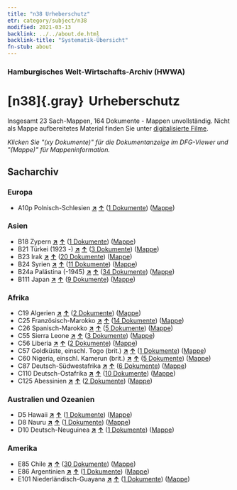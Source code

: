 ```yaml
---
title: "n38 Urheberschutz"
etr: category/subject/n38
modified: 2021-03-13
backlink: ../../about.de.html
backlink-title: "Systematik-Übersicht"
fn-stub: about
---
```


### Hamburgisches Welt-Wirtschafts-Archiv (HWWA)
# [n38]{.gray}&#8201; Urheberschutz&#160; 




Insgesamt 23 Sach-Mappen, 164 Dokumente - Mappen unvollständig.
Nicht als Mappe aufbereitetes Material finden Sie unter [digitalisierte Filme](/film/h1_sh).

_Klicken Sie "(xy Dokumente)" für die Dokumentanzeige im DFG-Viewer und "(Mappe)" für Mappeninformation._

## Sacharchiv




### Europa

- A10p Polnisch-Schlesien [**&nearr;**](../../../geo/i/140951/about.de.html "Polnisch-Schlesien (alle Mappen)") [**&uarr;**](../../../geo/about.de.html#A10p "Ländersystematik") (<a href="https://pm20.zbw.eu/dfgview/sh/140951,145757" title="über: Polnisch-Schlesien : Urheberschutz" target="_blank">1 Dokumente</a>) ([Mappe](http://purl.org/pressemappe20/folder/sh/140951,145757))

### Asien

- B18 Zypern [**&nearr;**](../../../geo/i/141079/about.de.html "Zypern (alle Mappen)") [**&uarr;**](../../../geo/about.de.html#B18 "Ländersystematik") (<a href="https://pm20.zbw.eu/dfgview/sh/141079,145757" title="über: Zypern : Urheberschutz" target="_blank">1 Dokumente</a>) ([Mappe](http://purl.org/pressemappe20/folder/sh/141079,145757))
- B21 Türkei (1923 -) [**&nearr;**](../../../geo/i/141111/about.de.html "Türkei (1923 -) (alle Mappen)") [**&uarr;**](../../../geo/about.de.html#B21 "Ländersystematik") (<a href="https://pm20.zbw.eu/dfgview/sh/141111,145757" title="über: Türkei (1923 -) : Urheberschutz" target="_blank">3 Dokumente</a>) ([Mappe](http://purl.org/pressemappe20/folder/sh/141111,145757))
- B23 Irak [**&nearr;**](../../../geo/i/141113/about.de.html "Irak (alle Mappen)") [**&uarr;**](../../../geo/about.de.html#B23 "Ländersystematik") (<a href="https://pm20.zbw.eu/dfgview/sh/141113,145757" title="über: Irak : Urheberschutz" target="_blank">20 Dokumente</a>) ([Mappe](http://purl.org/pressemappe20/folder/sh/141113,145757))
- B24 Syrien [**&nearr;**](../../../geo/i/141114/about.de.html "Syrien (alle Mappen)") [**&uarr;**](../../../geo/about.de.html#B24 "Ländersystematik") (<a href="https://pm20.zbw.eu/dfgview/sh/141114,145757" title="über: Syrien : Urheberschutz" target="_blank">11 Dokumente</a>) ([Mappe](http://purl.org/pressemappe20/folder/sh/141114,145757))
- B24a Palästina (-1945) [**&nearr;**](../../../geo/i/141115/about.de.html "Palästina (-1945) (alle Mappen)") [**&uarr;**](../../../geo/about.de.html#B24a "Ländersystematik") (<a href="https://pm20.zbw.eu/dfgview/sh/141115,145757" title="über: Palästina (-1945) : Urheberschutz" target="_blank">34 Dokumente</a>) ([Mappe](http://purl.org/pressemappe20/folder/sh/141115,145757))
- B111 Japan [**&nearr;**](../../../geo/i/141272/about.de.html "Japan (alle Mappen)") [**&uarr;**](../../../geo/about.de.html#B111 "Ländersystematik") (<a href="https://pm20.zbw.eu/dfgview/sh/141272,145757" title="über: Japan : Urheberschutz" target="_blank">9 Dokumente</a>) ([Mappe](http://purl.org/pressemappe20/folder/sh/141272,145757))

### Afrika

- C19 Algerien [**&nearr;**](../../../geo/i/141354/about.de.html "Algerien (alle Mappen)") [**&uarr;**](../../../geo/about.de.html#C19 "Ländersystematik") (<a href="https://pm20.zbw.eu/dfgview/sh/141354,145757" title="über: Algerien : Urheberschutz" target="_blank">2 Dokumente</a>) ([Mappe](http://purl.org/pressemappe20/folder/sh/141354,145757))
- C25 Französisch-Marokko [**&nearr;**](../../../geo/i/141358/about.de.html "Französisch-Marokko (alle Mappen)") [**&uarr;**](../../../geo/about.de.html#C25 "Ländersystematik") (<a href="https://pm20.zbw.eu/dfgview/sh/141358,145757" title="über: Französisch-Marokko : Urheberschutz" target="_blank">14 Dokumente</a>) ([Mappe](http://purl.org/pressemappe20/folder/sh/141358,145757))
- C26 Spanisch-Marokko [**&nearr;**](../../../geo/i/141359/about.de.html "Spanisch-Marokko (alle Mappen)") [**&uarr;**](../../../geo/about.de.html#C26 "Ländersystematik") (<a href="https://pm20.zbw.eu/dfgview/sh/141359,145757" title="über: Spanisch-Marokko : Urheberschutz" target="_blank">5 Dokumente</a>) ([Mappe](http://purl.org/pressemappe20/folder/sh/141359,145757))
- C55 Sierra Leone [**&nearr;**](../../../geo/i/141404/about.de.html "Sierra Leone (alle Mappen)") [**&uarr;**](../../../geo/about.de.html#C55 "Ländersystematik") (<a href="https://pm20.zbw.eu/dfgview/sh/141404,145757" title="über: Sierra Leone : Urheberschutz" target="_blank">3 Dokumente</a>) ([Mappe](http://purl.org/pressemappe20/folder/sh/141404,145757))
- C56 Liberia [**&nearr;**](../../../geo/i/141405/about.de.html "Liberia (alle Mappen)") [**&uarr;**](../../../geo/about.de.html#C56 "Ländersystematik") (<a href="https://pm20.zbw.eu/dfgview/sh/141405,145757" title="über: Liberia : Urheberschutz" target="_blank">2 Dokumente</a>) ([Mappe](http://purl.org/pressemappe20/folder/sh/141405,145757))
- C57 Goldküste, einschl. Togo (brit.) [**&nearr;**](../../../geo/i/141406/about.de.html "Goldküste, einschl. Togo (brit.) (alle Mappen)") [**&uarr;**](../../../geo/about.de.html#C57 "Ländersystematik") (<a href="https://pm20.zbw.eu/dfgview/sh/141406,145757" title="über: Goldküste, einschl. Togo (brit.) : Urheberschutz" target="_blank">1 Dokumente</a>) ([Mappe](http://purl.org/pressemappe20/folder/sh/141406,145757))
- C60 Nigeria, einschl. Kamerun (brit.) [**&nearr;**](../../../geo/i/141409/about.de.html "Nigeria, einschl. Kamerun (brit.) (alle Mappen)") [**&uarr;**](../../../geo/about.de.html#C60 "Ländersystematik") (<a href="https://pm20.zbw.eu/dfgview/sh/141409,145757" title="über: Nigeria, einschl. Kamerun (brit.) : Urheberschutz" target="_blank">5 Dokumente</a>) ([Mappe](http://purl.org/pressemappe20/folder/sh/141409,145757))
- C87 Deutsch-Südwestafrika [**&nearr;**](../../../geo/i/141450/about.de.html "Deutsch-Südwestafrika (alle Mappen)") [**&uarr;**](../../../geo/about.de.html#C87 "Ländersystematik") (<a href="https://pm20.zbw.eu/dfgview/sh/141450,145757" title="über: Deutsch-Südwestafrika : Urheberschutz" target="_blank">6 Dokumente</a>) ([Mappe](http://purl.org/pressemappe20/folder/sh/141450,145757))
- C110 Deutsch-Ostafrika [**&nearr;**](../../../geo/i/141471/about.de.html "Deutsch-Ostafrika (alle Mappen)") [**&uarr;**](../../../geo/about.de.html#C110 "Ländersystematik") (<a href="https://pm20.zbw.eu/dfgview/sh/141471,145757" title="über: Deutsch-Ostafrika : Urheberschutz" target="_blank">10 Dokumente</a>) ([Mappe](http://purl.org/pressemappe20/folder/sh/141471,145757))
- C125 Abessinien [**&nearr;**](../../../geo/i/141482/about.de.html "Abessinien (alle Mappen)") [**&uarr;**](../../../geo/about.de.html#C125 "Ländersystematik") (<a href="https://pm20.zbw.eu/dfgview/sh/141482,145757" title="über: Abessinien : Urheberschutz" target="_blank">2 Dokumente</a>) ([Mappe](http://purl.org/pressemappe20/folder/sh/141482,145757))

### Australien und Ozeanien

- D5 Hawaii [**&nearr;**](../../../geo/i/141595/about.de.html "Hawaii (alle Mappen)") [**&uarr;**](../../../geo/about.de.html#D5 "Ländersystematik") (<a href="https://pm20.zbw.eu/dfgview/sh/141595,145757" title="über: Hawaii : Urheberschutz" target="_blank">1 Dokumente</a>) ([Mappe](http://purl.org/pressemappe20/folder/sh/141595,145757))
- D8 Nauru [**&nearr;**](../../../geo/i/141599/about.de.html "Nauru (alle Mappen)") [**&uarr;**](../../../geo/about.de.html#D8 "Ländersystematik") (<a href="https://pm20.zbw.eu/dfgview/sh/141599,145757" title="über: Nauru : Urheberschutz" target="_blank">1 Dokumente</a>) ([Mappe](http://purl.org/pressemappe20/folder/sh/141599,145757))
- D10 Deutsch-Neuguinea [**&nearr;**](../../../geo/i/141601/about.de.html "Deutsch-Neuguinea (alle Mappen)") [**&uarr;**](../../../geo/about.de.html#D10 "Ländersystematik") (<a href="https://pm20.zbw.eu/dfgview/sh/141601,145757" title="über: Deutsch-Neuguinea : Urheberschutz" target="_blank">1 Dokumente</a>) ([Mappe](http://purl.org/pressemappe20/folder/sh/141601,145757))

### Amerika

- E85 Chile [**&nearr;**](../../../geo/i/141691/about.de.html "Chile (alle Mappen)") [**&uarr;**](../../../geo/about.de.html#E85 "Ländersystematik") (<a href="https://pm20.zbw.eu/dfgview/sh/141691,145757" title="über: Chile : Urheberschutz" target="_blank">30 Dokumente</a>) ([Mappe](http://purl.org/pressemappe20/folder/sh/141691,145757))
- E86 Argentinien [**&nearr;**](../../../geo/i/141692/about.de.html "Argentinien (alle Mappen)") [**&uarr;**](../../../geo/about.de.html#E86 "Ländersystematik") (<a href="https://pm20.zbw.eu/dfgview/sh/141692,145757" title="über: Argentinien : Urheberschutz" target="_blank">1 Dokumente</a>) ([Mappe](http://purl.org/pressemappe20/folder/sh/141692,145757))
- E101 Niederländisch-Guayana [**&nearr;**](../../../geo/i/141699/about.de.html "Niederländisch-Guayana (alle Mappen)") [**&uarr;**](../../../geo/about.de.html#E101 "Ländersystematik") (<a href="https://pm20.zbw.eu/dfgview/sh/141699,145757" title="über: Niederländisch-Guayana : Urheberschutz" target="_blank">1 Dokumente</a>) ([Mappe](http://purl.org/pressemappe20/folder/sh/141699,145757))


